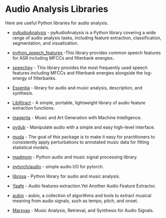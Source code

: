 
# Audio Analysis Libraries

Here are useful Python libraries for audio analysis.

* [pyAudioAnalysis](https://pypi.org/project/pyAudioAnalysis/0.1.3/) - pyAudioAnalysis is a Python library covering a wide range of audio analysis tasks, including feature extraction, classification, segmentation, and visualization.

* [python_speech_features](https://github.com/jameslyons/python_speech_features) -This library provides common speech features for ASR including MFCCs and filterbank energies..
 
* [speechpy](https://github.com/astorfi/speechpy) - This library provides the most frequently used speech features including MFCCs and filterbank energies alongside the log-energy of filterbanks.

* [Essentia](https://github.com/MTG/essentia) - library for audio and music analysis, description, and synthesis.

* [LibXtract](https://github.com/jamiebullock/LibXtract) - A simple, portable, lightweight library of audio feature extraction functions.

* [magenta](https://github.com/tensorflow/magenta) - Music and Art Generation with Machine Intelligence.

* [pydub](https://github.com/jiaaro/pydub) - Manipulate audio with a simple and easy high-level interface.

* [muda](https://github.com/bmcfee/muda) - The goal of this package is to make it easy for practitioners to consistently apply perturbations to annotated music data for fitting statistical models.

* [madmom](https://github.com/CPJKU/madmom) - Python audio and music signal processing library.

* [pytorch/audio](https://github.com/pytorch/audio) - simple audio I/O for pytorch.

* [librosa](https://github.com/librosa/librosa) - Python library for audio and music analysis.

* [Yaafe](https://github.com/Yaafe/Yaafe) - Audio features extraction.Yet Another Audio Feature Extractor.

* [aubio](https://github.com/aubio/aubio) - aubio, a collection of algorithms and tools to extract musical meaning from audio signals, such as tempo, pitch, and onset.

* [Marsyas](https://github.com/marsyas/marsyas) - Music Analysis, Retrieval, and Synthesis for Audio Signals.



